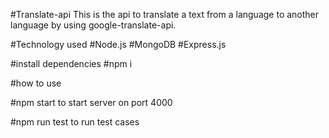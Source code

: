 #Translate-api
This is the api to translate a text from a language to another language by using google-translate-api.

#Technology used
#Node.js
#MongoDB
#Express.js

#install dependencies
#npm i 

#how to use

#npm start to start server on port 4000

#npm run test to run test cases

